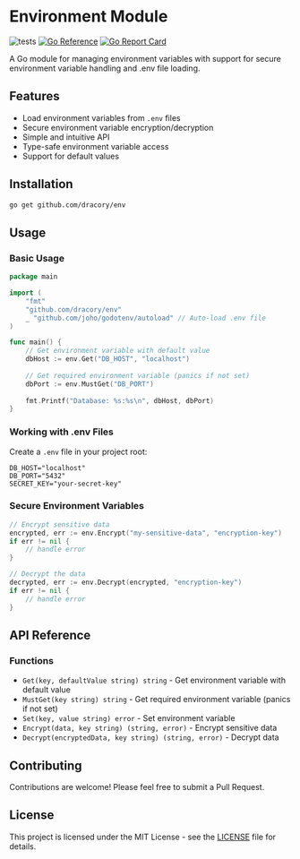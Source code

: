# Environment Module

![tests](https://github.com/dracory/env/workflows/tests/badge.svg)
[![Go Reference](https://pkg.go.dev/badge/github.com/dracory/env.svg)](https://pkg.go.dev/github.com/dracory/env)
[![Go Report Card](https://goreportcard.com/badge/github.com/dracory/env)](https://goreportcard.com/report/github.com/dracory/env)

A Go module for managing environment variables with support for secure environment variable handling and .env file loading.

## Features

- Load environment variables from `.env` files
- Secure environment variable encryption/decryption
- Simple and intuitive API
- Type-safe environment variable access
- Support for default values

## Installation

```bash
go get github.com/dracory/env
```

## Usage

### Basic Usage

```go
package main

import (
	"fmt"
	"github.com/dracory/env"
	_ "github.com/joho/godotenv/autoload" // Auto-load .env file
)

func main() {
	// Get environment variable with default value
	dbHost := env.Get("DB_HOST", "localhost")
	
	// Get required environment variable (panics if not set)
	dbPort := env.MustGet("DB_PORT")
	
	fmt.Printf("Database: %s:%s\n", dbHost, dbPort)
}
```

### Working with .env Files

Create a `.env` file in your project root:

```env
DB_HOST="localhost"
DB_PORT="5432"
SECRET_KEY="your-secret-key"
```

### Secure Environment Variables

```go
// Encrypt sensitive data
encrypted, err := env.Encrypt("my-sensitive-data", "encryption-key")
if err != nil {
    // handle error
}

// Decrypt the data
decrypted, err := env.Decrypt(encrypted, "encryption-key")
if err != nil {
    // handle error
}
```

## API Reference

### Functions

- `Get(key, defaultValue string) string` - Get environment variable with default value
- `MustGet(key string) string` - Get required environment variable (panics if not set)
- `Set(key, value string) error` - Set environment variable
- `Encrypt(data, key string) (string, error)` - Encrypt sensitive data
- `Decrypt(encryptedData, key string) (string, error)` - Decrypt data

## Contributing

Contributions are welcome! Please feel free to submit a Pull Request.

## License

This project is licensed under the MIT License - see the [LICENSE](LICENSE) file for details.
